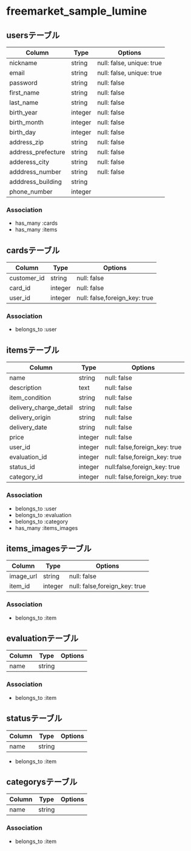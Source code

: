 # freemarket_sample_lumine
## usersテーブル
|Column|Type|Options|
|------|----|-------|
|nickname|string|null: false, unique: true|
|email|string|null: false, unique: true|
|password|string|null: false|
|first_name|string|null: false|
|last_name|string|null: false|
|birth_year|integer|null: false|
|birth_month|integer|null: false|
|birth_day|integer|null: false|
|address_zip|string|null: false|
|address_prefecture|string|null: false|
|adderess_city|string|null: false|
|adddress_number|string|null: false|
|adddress_building|string||
|phone_number|integer||
### Association
- has_many :cards
- has_many :items

## cardsテーブル
|Column|Type|Options|
|------|----|-------|
|customer_id|string|null: false|
|card_id|integer|null: false|
|user_id|integer|null: false,foreign_key: true|
### Association
- belongs_to :user

## itemsテーブル
|Column|Type|Options|
|------|----|-------|
|name|string|null: false|
|description|text|null: false|
|item_condition|string|null: false|
|delivery_charge_detail|string|null: false|
|delivery_origin|string|null: false|
|delivery_date|string|null: false|
|price|integer|null: false|
|user_id|integer|null: false,foreign_key: true|
|evaluation_id|integer|null: false,foreign_key: true|
|status_id|integer|null:false,foreign_key: true|
|category_id|integer|null: false,foreign_key: true|
### Association
- belongs_to :user
- belongs_to :evaluation
- belongs_to :category
- has_many :items_images

## items_imagesテーブル
|Column|Type|Options|
|------|----|-------|
|image_url|string|null: false|
|item_id|integer|null: false,foreign_key: true|
### Association
- belongs_to :item

## evaluationテーブル
|Column|Type|Options|
|------|----|-------|
|name|string||
### Association
- belongs_to :item

## statusテーブル
|Column|Type|Options|
|------|----|-------|
|name|string||
- belongs_to :item

## categorysテーブル
|Column|Type|Options|
|------|----|-------|
|name|string||
### Association
- belongs_to :item
